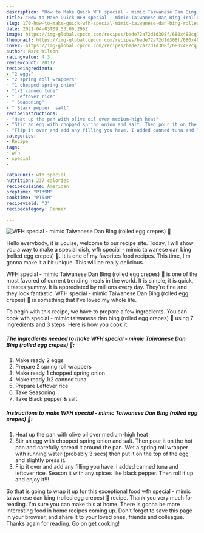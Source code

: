 ```yaml
---
description: "How to Make Quick WFH special - mimic Taiwanese Dan Bing (rolled egg crepes) 🥚"
title: "How to Make Quick WFH special - mimic Taiwanese Dan Bing (rolled egg crepes) 🥚"
slug: 170-how-to-make-quick-wfh-special-mimic-taiwanese-dan-bing-rolled-egg-crepes
date: 2021-04-03T09:53:06.296Z
image: https://img-global.cpcdn.com/recipes/bade72a72d1d308f/680x482cq70/wfh-special-mimic-taiwanese-dan-bing-rolled-egg-crepes-recipe-main-photo.jpg
thumbnail: https://img-global.cpcdn.com/recipes/bade72a72d1d308f/680x482cq70/wfh-special-mimic-taiwanese-dan-bing-rolled-egg-crepes-recipe-main-photo.jpg
cover: https://img-global.cpcdn.com/recipes/bade72a72d1d308f/680x482cq70/wfh-special-mimic-taiwanese-dan-bing-rolled-egg-crepes-recipe-main-photo.jpg
author: Marc Wilson
ratingvalue: 4.3
reviewcount: 20112
recipeingredient:
- "2 eggs"
- "2 spring roll wrappers"
- "1 chopped spring onion"
- "1/2 canned tuna"
- " Leftover rice"
- " Seasoning"
- " Black pepper  salt"
recipeinstructions:
- "Heat up the pan with olive oil over medium-high heat"
- "Stir an egg with chopped spring onion and salt. Then pour it on the hot pan and carefully spread it around the pan. Wet a spring roll wrapper with running water (probably 3 secs) then put it on the top of the egg and slightly press it."
- "Flip it over and add any filling you have. I added canned tuna and leftover rice. Season it with any spices like black pepper. Then roll it up and enjoy it!!!"
categories:
- Recipe
tags:
- wfh
- special
- 

katakunci: wfh special  
nutrition: 237 calories
recipecuisine: American
preptime: "PT39M"
cooktime: "PT54M"
recipeyield: "3"
recipecategory: Dinner

---
```



![WFH special - mimic Taiwanese Dan Bing (rolled egg crepes) 🥚](https://img-global.cpcdn.com/recipes/bade72a72d1d308f/680x482cq70/wfh-special-mimic-taiwanese-dan-bing-rolled-egg-crepes-recipe-main-photo.jpg)

Hello everybody, it is Louise, welcome to our recipe site. Today, I will show you a way to make a special dish, wfh special - mimic taiwanese dan bing (rolled egg crepes) 🥚. It is one of my favorites food recipes. This time, I'm gonna make it a bit unique. This will be really delicious.

WFH special - mimic Taiwanese Dan Bing (rolled egg crepes) 🥚 is one of the most favored of current trending meals in the world. It is simple, it is quick, it tastes yummy. It is appreciated by millions every day. They're fine and they look fantastic. WFH special - mimic Taiwanese Dan Bing (rolled egg crepes) 🥚 is something that I've loved my whole life.




To begin with this recipe, we have to prepare a few ingredients. You can cook wfh special - mimic taiwanese dan bing (rolled egg crepes) 🥚 using 7 ingredients and 3 steps. Here is how you cook it.

<!--inarticleads1-->

##### The ingredients needed to make WFH special - mimic Taiwanese Dan Bing (rolled egg crepes) 🥚:

1. Make ready 2 eggs
1. Prepare 2 spring roll wrappers
1. Make ready 1 chopped spring onion
1. Make ready 1/2 canned tuna
1. Prepare  Leftover rice
1. Take  Seasoning
1. Take  Black pepper &amp; salt




<!--inarticleads2-->

##### Instructions to make WFH special - mimic Taiwanese Dan Bing (rolled egg crepes) 🥚:

1. Heat up the pan with olive oil over medium-high heat
1. Stir an egg with chopped spring onion and salt. Then pour it on the hot pan and carefully spread it around the pan. Wet a spring roll wrapper with running water (probably 3 secs) then put it on the top of the egg and slightly press it.
1. Flip it over and add any filling you have. I added canned tuna and leftover rice. Season it with any spices like black pepper. Then roll it up and enjoy it!!!




So that is going to wrap it up for this exceptional food wfh special - mimic taiwanese dan bing (rolled egg crepes) 🥚 recipe. Thank you very much for reading. I'm sure you can make this at home. There is gonna be more interesting food in home recipes coming up. Don't forget to save this page in your browser, and share it to your loved ones, friends and colleague. Thanks again for reading. Go on get cooking!
